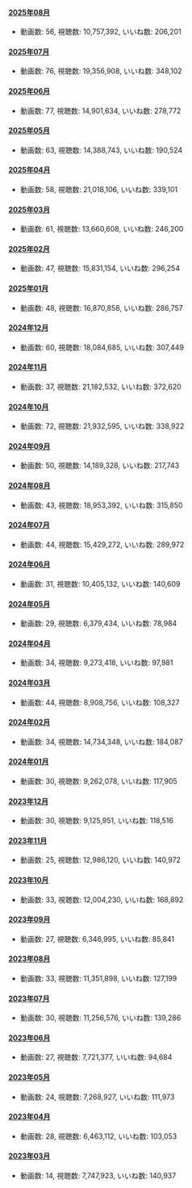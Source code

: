 #### [2025年08月](videos/202508 "wikilink")

-   動画数: 56, 視聴数: 10,757,392, いいね数: 206,201

#### [2025年07月](videos/202507 "wikilink")

-   動画数: 76, 視聴数: 19,356,908, いいね数: 348,102

#### [2025年06月](videos/202506 "wikilink")

-   動画数: 77, 視聴数: 14,901,634, いいね数: 278,772

#### [2025年05月](videos/202505 "wikilink")

-   動画数: 63, 視聴数: 14,388,743, いいね数: 190,524

#### [2025年04月](videos/202504 "wikilink")

-   動画数: 58, 視聴数: 21,018,106, いいね数: 339,101

#### [2025年03月](videos/202503 "wikilink")

-   動画数: 61, 視聴数: 13,660,608, いいね数: 246,200

#### [2025年02月](videos/202502 "wikilink")

-   動画数: 47, 視聴数: 15,831,154, いいね数: 296,254

#### [2025年01月](videos/202501 "wikilink")

-   動画数: 48, 視聴数: 16,870,858, いいね数: 286,757

#### [2024年12月](videos/202412 "wikilink")

-   動画数: 60, 視聴数: 18,084,685, いいね数: 307,449

#### [2024年11月](videos/202411 "wikilink")

-   動画数: 37, 視聴数: 21,182,532, いいね数: 372,620

#### [2024年10月](videos/202410 "wikilink")

-   動画数: 72, 視聴数: 21,932,595, いいね数: 338,922

#### [2024年09月](videos/202409 "wikilink")

-   動画数: 50, 視聴数: 14,189,328, いいね数: 217,743

#### [2024年08月](videos/202408 "wikilink")

-   動画数: 43, 視聴数: 18,953,392, いいね数: 315,850

#### [2024年07月](videos/202407 "wikilink")

-   動画数: 44, 視聴数: 15,429,272, いいね数: 289,972

#### [2024年06月](videos/202406 "wikilink")

-   動画数: 31, 視聴数: 10,405,132, いいね数: 140,609

#### [2024年05月](videos/202405 "wikilink")

-   動画数: 29, 視聴数: 6,379,434, いいね数: 78,984

#### [2024年04月](videos/202404 "wikilink")

-   動画数: 34, 視聴数: 9,273,418, いいね数: 97,981

#### [2024年03月](videos/202403 "wikilink")

-   動画数: 44, 視聴数: 8,908,756, いいね数: 108,327

#### [2024年02月](videos/202402 "wikilink")

-   動画数: 34, 視聴数: 14,734,348, いいね数: 184,087

#### [2024年01月](videos/202401 "wikilink")

-   動画数: 30, 視聴数: 9,262,078, いいね数: 117,905

#### [2023年12月](videos/202312 "wikilink")

-   動画数: 30, 視聴数: 9,125,951, いいね数: 118,516

#### [2023年11月](videos/202311 "wikilink")

-   動画数: 25, 視聴数: 12,986,120, いいね数: 140,972

#### [2023年10月](videos/202310 "wikilink")

-   動画数: 33, 視聴数: 12,004,230, いいね数: 168,892

#### [2023年09月](videos/202309 "wikilink")

-   動画数: 27, 視聴数: 6,346,995, いいね数: 85,841

#### [2023年08月](videos/202308 "wikilink")

-   動画数: 33, 視聴数: 11,351,898, いいね数: 127,199

#### [2023年07月](videos/202307 "wikilink")

-   動画数: 30, 視聴数: 11,256,576, いいね数: 139,286

#### [2023年06月](videos/202306 "wikilink")

-   動画数: 27, 視聴数: 7,721,377, いいね数: 94,684

#### [2023年05月](videos/202305 "wikilink")

-   動画数: 24, 視聴数: 7,268,927, いいね数: 111,973

#### [2023年04月](videos/202304 "wikilink")

-   動画数: 28, 視聴数: 6,463,112, いいね数: 103,053

#### [2023年03月](videos/202303 "wikilink")

-   動画数: 14, 視聴数: 7,747,923, いいね数: 140,937

